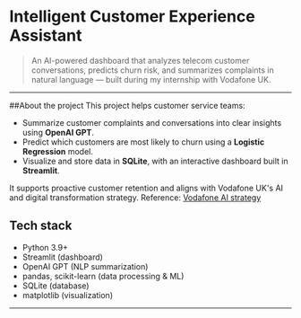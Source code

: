 # Intelligent Customer Experience Assistant

>  An AI-powered dashboard that analyzes telecom customer conversations, predicts churn risk, and summarizes complaints in natural language — built during my internship with Vodafone UK.

---

##About the project
This project helps customer service teams:
- Summarize customer complaints and conversations into clear insights using **OpenAI GPT**.
- Predict which customers are most likely to churn using a **Logistic Regression** model.
- Visualize and store data in **SQLite**, with an interactive dashboard built in **Streamlit**.

It supports proactive customer retention and aligns with Vodafone UK's AI and digital transformation strategy.
 Reference: [Vodafone AI strategy](https://www.vodafone.com/news/technology/vodafone-ai-digital-transformation)


## Tech stack
- Python 3.9+
- Streamlit (dashboard)
- OpenAI GPT (NLP summarization)
- pandas, scikit-learn (data processing & ML)
- SQLite (database)
- matplotlib (visualization)

---
